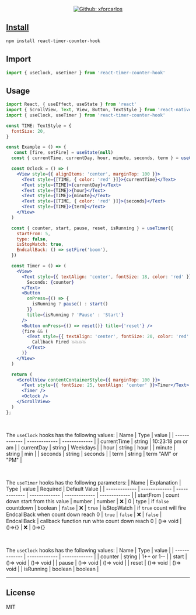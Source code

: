<p align="center">
  <a href="https://github.com/xforcarlos" aria-label="Follow Dawi on Github" target="_blank">
    <img alt="Github: xforcarlos" src="https://img.shields.io/github/followers/xforcarlos.svg?label=Follow&style=for-the-badge&logo=github&logoColor=FFFFFF&labelColor=24292e&logoWidth=20&color=lightgray" target="_blank" />
  </a>
</p>


## [Install](https://www.npmjs.com/package/react-timer-counter-hook)

```bash
npm install react-timer-counter-hook
```

## Import

```jsx
import { useClock, useTimer } from 'react-timer-counter-hook'
```

## Usage

```jsx
import React, { useEffect, useState } from 'react'
import { ScrollView, Text, View, Button, TextStyle } from 'react-native'
import { useClock, useTimer } from 'react-timer-counter-hook'

const TIME: TextStyle = {
  fontSize: 20,
}

const Example = () => {
   const [fire, setFire] = useState(null)
  const { currentTime, currentDay, hour, minute, seconds, term } = useClock()

  const Oclock = () => (
    <View style={{ alignItems: 'center', marginTop: 100 }}>
      <Text style={[TIME, { color: 'red' }]}>{currentTime}</Text>
      <Text style={TIME}>{currentDay}</Text>
      <Text style={TIME}>{hour}</Text>
      <Text style={TIME}>{minute}</Text>
      <Text style={[TIME, { color: 'red' }]}>{seconds}</Text>
      <Text style={TIME}>{term}</Text>
    </View>
  )

  const { counter, start, pause, reset, isRunning } = useTimer({
    startFrom: 5,
    type: false,
    isStopWatch: true,
    EndcallBack: () => setFire('boom'),
  })

  const Timer = () => (
    <View>
      <Text style={{ textAlign: 'center', fontSize: 18, color: 'red' }}>
        Seconds: {counter}
      </Text>
      <Button
        onPress={() => {
          isRunning ? pause() : start()
        }}
        title={isRunning ? 'Pause' : 'Start'}
      />
      <Button onPress={() => reset()} title={'reset'} />
      {fire && (
        <Text style={{ textAlign: 'center', fontSize: 20, color: 'red' }}>
          Callback Fired 💥💥💥💥
        </Text>
      )}
    </View>
  )

  return (
    <ScrollView contentContainerStyle={{ marginTop: 100 }}>
      <Text style={{ fontSize: 25, textAlign: 'center' }}>Timer</Text>
      <Timer />
      <Oclock />
    </ScrollView>
  )
};
```


<br>

The `useClock` hooks has the following values:
| Name  | Type  | value |
| ------------- | ------------- | ------------- |
| currentTime  | string  | 10:23:18 pm or am |
| currentDay  | string  | Weekdays |
| hour  | string  | hour |
| minute  | string  | min |
| seconds  | string  | seconds |
| term  | string  | term "AM" or "PM" |

<br>

The `useTimer` hooks has the following parameters:
| Name  | Explanation | Type  | value | Required | Default Value |
| ------------- | ------------- | ------------- | ------------- | ------------- | ------------- |
| startFrom  | count down start from this value  | number | number | ❌ | 0
| type  | if `false` countdown | boolean | `false` | ❌ | `true`
| isStopWatch  | if `true` count will fire EndcallBack when count down reach 0 | `true` | `false` | ❌ | `false`
| EndcallBack  | callback function run whte count down reach 0  | ()=> void | ()=>{} | ❌ | ()=>{}


<br>

The `useClock` hooks has the following values:
| Name  | Type  | value |
| ------------- | ------------- | ------------- |
| counter  | string  | 1++ or 1-- |
| start  | ()=> void  | ()=> void |
| pause  | ()=> void  | ()=> void |
| reset  | ()=> void  | ()=> void |
| isRunning  | boolean  | boolean |



---


## License

MIT
